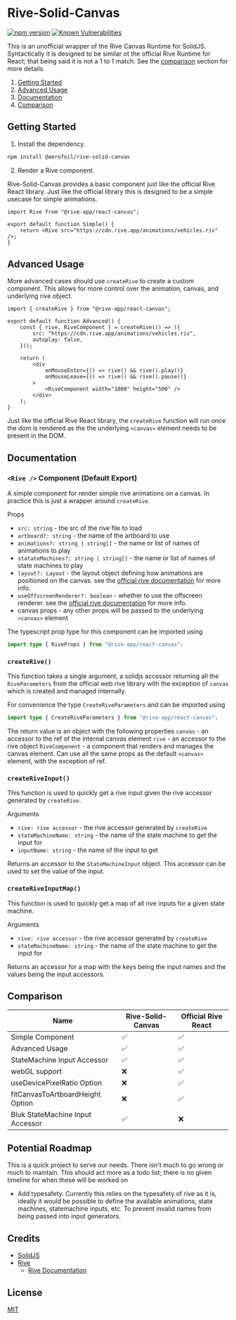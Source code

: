 # Rive-Solid-Canvas

[![npm version](https://img.shields.io/npm/v/@aerofoil/rive-solid-canvas)](https://www.npmjs.com/package/@aerofoil/rive-solid-canvas)
[![Known Vulnerabilities](https://img.shields.io/snyk/vulnerabilities/github/228-Aerofoil/rive-solid-canvas)](https://snyk.io/test/github/228-Aerofoil/rive-solid-canvas)

This is an unofficial wrapper of the Rive Canvas Runtime for SolidJS. Syntactically it is designed to be similar ot the official Rive Runtime for React; that being said it is not a 1 to 1 match. See the [comparison](#comparison) section for more details.

1. [Getting Started](#getting-started)
2. [Advanced Usage](#advanced-usage)
3. [Documentation](#documentation)
4. [Comparison](#comparison)

## Getting Started

1. Install the dependency.

```bash
npm install @aerofoil/rive-solid-canvas
```

2. Render a Rive component.

Rive-Solid-Canvas provides a basic component just like the official Rive React library. Just like the official library this is designed to be a simple usecase for simple animations.

```tsx
import Rive from "@rive-app/react-canvas";

export default function Simple() {
	return <Rive src="https://cdn.rive.app/animations/vehicles.riv" />;
}
```

## Advanced Usage

More advanced cases should use `createRive` to create a custom component. This allows for more control over the animation, canvas, and underlying rive object.

```tsx
import { createRive } from "@rive-app/react-canvas";

export default function Advanced() {
	const { rive, RiveComponent } = createRive(() => ({
		src: "https://cdn.rive.app/animations/vehicles.riv",
		autoplay: false,
	}));

	return (
		<div
			onMouseEnter={() => rive() && rive().play()}
			onMouseLeave={() => rive() && rive().pause()}
		>
			<RiveComponent width="1000" height="500" />
		</div>
	);
}
```

Just like the official Rive React library, the `createRive` function will run once the dom is rendered as the the underlying `<canvas>` element needs to be present in the DOM.

## Documentation

### `<Rive />` Component (Default Export)

A simple component for render simple rive animations on a canvas. In practice this is just a wrapper around `createRive`.

Props

- `src: string` - the src of the rive file to load
- `artboard?: string` - the name of the artboard to use
- `animations?: string | string[]` - the name or list of names of animations to play
- `statateMachines?: string | string[]` - the name or list of names of state machines to play
- `layout?: Layout` - the layout object defining how animations are positioned on the canvas. see the [official rive documentation](https://help.rive.app/runtimes/layout) for more info.
- `useOffscreenRenderer?: boolean` - whether to use the offscreen renderer. see the [official rive documentation](https://help.rive.app/runtimes/overview/web-js/rive-parameters) for more info.
- canvas props - any other props will be passed to the underlying `<canvas>` element

The typescript prop type for this component can be imported using

```ts
import type { RiveProps } from "@rive-app/react-canvas";
```

### `createRive()`

This function takes a single argument, a solidjs accessor returning all the `RiveParameters` from the official web rive library with the exception of `canvas` which is created and managed internally.

For convenience the type `CreateRiveParameters` and can be imported using

```ts
import type { CreateRiveParameters } from "@rive-app/react-canvas";
```

The return value is an object with the following properties
`canvas` - an accessor to the ref of the internal canvas element
`rive` - an accessor to the rive object
`RiveComponent` - a component that renders and manages the canvas element. Can use all the same props as the default `<canvas>` element, with the exception of ref.

### `createRiveInput()`

This function is used to quickly get a rive input given the rive accessor generated by `createRive`.

Arguments

- `rive: rive accessor` - the rive accessor generated by `createRive`
- `stateMachineName: string` - the name of the state machine to get the input for
- `inputName: string` - the name of the input to get

Returns an accessor to the `StateMachineInput` object. This accessor can be used to set the value of the input.

### `createRiveInputMap()`

This function is used to quickly get a map of all rive inputs for a given state machine.

Arguments

- `rive: rive accessor` - the rive accessor generated by `createRive`
- `stateMachineName: string` - the name of the state machine to get the input for

Returns an accessor for a map with the keys being the input names and the values being the input accessors.

## Comparison

| Name                             | Rive-Solid-Canvas | Official Rive React |
| -------------------------------- | ----------------- | ------------------- |
| Simple Component                 | ✅                | ✅                  |
| Advanced Usage                   | ✅                | ✅                  |
| StateMachine Input Accessor      | ✅                | ✅                  |
| webGL support                    | ❌                | ✅                  |
| useDevicePixelRatio Option       | ❌                | ✅                  |
| fitCanvasToArtboardHeight Option | ❌                | ✅                  |
| Bluk StateMachine Input Accessor | ✅                | ❌                  |

## Potential Roadmap

This is a quick project to serve our needs. There isn't much to go wrong or much to maintain. This should act more as a todo list; there is no given timeline for when these will be worked on

- Add typesafety. Currently this relies on the typesafety of rive as it is, ideally it would be possible to define the available animations, state machines, statemachine inputs, etc. To prevent invalid names from being passed into input generators.

## Credits

- [SolidJS](https://www.solidjs.com/)
- [Rive](https://rive.app/)
  - [Rive Documentation](https://help.rive.app/)

## License

[MIT](LICENSE)
